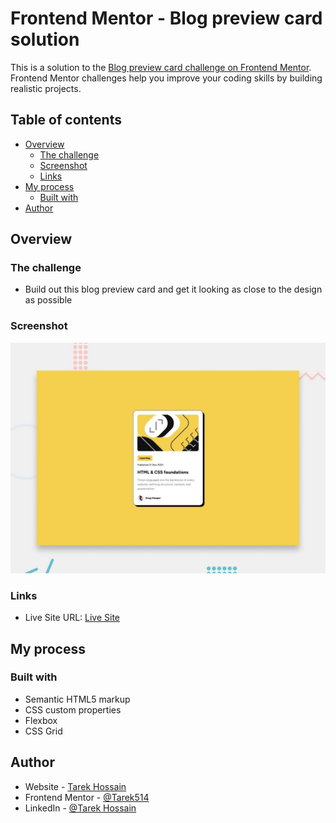 # Frontend Mentor - Blog preview card solution

This is a solution to the [Blog preview card challenge on Frontend Mentor](https://www.frontendmentor.io/challenges/blog-preview-card-ckPaj01IcS). Frontend Mentor challenges help you improve your coding skills by building realistic projects.

## Table of contents

- [Overview](#overview)
  - [The challenge](#the-challenge)
  - [Screenshot](#screenshot)
  - [Links](#links)
- [My process](#my-process)
  - [Built with](#built-with)
- [Author](#author)

## Overview

### The challenge

- Build out this blog preview card and get it looking as close to the design as possible

### Screenshot

![](./preview.jpg)

### Links

- Live Site URL: [Live Site](https://your-live-site-url.com](https://tarek514.github.io/Frontend-Mentor-Challenge-2/))

## My process

### Built with

- Semantic HTML5 markup
- CSS custom properties
- Flexbox
- CSS Grid

## Author

- Website - [Tarek Hossain](https://github.com/Tarek514/TarekHossain)
- Frontend Mentor - [@Tarek514](https://www.frontendmentor.io/profile/Tarek514)
- LinkedIn - [@Tarek Hossain](https://www.linkedin.com/in/tarek-hossain-95b573254/)
